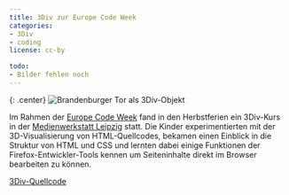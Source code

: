 ```yaml
---
title: 3Div zur Europe Code Week
categories:
- 3Div
- coding
license: cc-by

todo:
- Bilder fehlen noch
---
```


{: .center}
![Brandenburger Tor als 3Div-Objekt]({{site.imgpath}}/3div_eu-code-week_tn-entwurf.jpg)

Im Rahmen der [Europe Code Week](http://events.codeweek.eu/view/4579/3div-internetseiten-in-3d/) fand in den Herbstferien ein 3Div-Kurs in der [Medienwerkstatt Leipzig](http://medien-werkstatt-leipzig.de) statt. Die Kinder experimentierten mit der 3D-Visualisierung von HTML-Quellcodes, bekamen einen Einblick in die Struktur von HTML und CSS und lernten dabei einige Funktionen der Firefox-Entwickler-Tools kennen um Seiteninhalte direkt im Browser bearbeiten zu können.

[3Div-Quellcode](http://github.com/raffaelj/3div)
